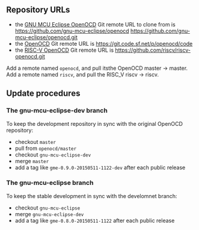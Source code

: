 ## Repository URLs

- the [GNU MCU Eclipse OpenOCD](https://github.com/gnu-mcu-eclipse/openocd.git) Git remote URL to clone from is https://github.com/gnu-mcu-eclipse/openocd https://github.com/gnu-mcu-eclipse/openocd.git
- the [OpenOCD](https://sourceforge.net/p/openocd/code/) Git remote URL is https://git.code.sf.net/p/openocd/code
- the [RISC-V OpenOCD](https://github.com/riscv/riscv-openocd) Git remote URL is https://github.com/riscv/riscv-openocd.git

Add a remote named `openocd`, and pull itsthe OpenOCD master → master.
Add a remote named `riscv`, and pull the RISC_V riscv → riscv.

## Update procedures

### The gnu-mcu-eclipse-dev branch

To keep the development repository in sync with the original OpenOCD repository:

- checkout `master`
- pull from `openocd/master`
- checkout `gnu-mcu-eclipse-dev`
- merge `master`
- add a tag like `gme-0.9.0-20150511-1122-dev` after each public release

### The gnu-mcu-eclipse branch

To keep the stable development in sync with the develomnet branch:

- checkout `gnu-mcu-eclipse`
- merge `gnu-mcu-eclipse-dev`
- add a tag like `gme-0.8.0-20150511-1122` after each public release




